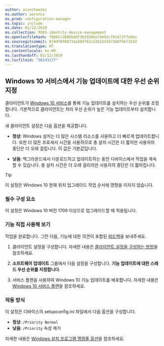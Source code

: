```yaml
---
author: aczechowski
ms.author: aaroncz
ms.prod: configuration-manager
ms.topic: include
ms.date: 01/22/2019
ms.collection: M365-identity-device-management
ms.openlocfilehash: f9861c2886bddf363936be7de92cf01d72ffebbc
ms.sourcegitcommit: 874d78f08714a509f61c52b154387268f5b73242
ms.translationtype: HT
ms.contentlocale: ko-KR
ms.lasthandoff: 02/12/2019
ms.locfileid: "56143177"
---
```

## <a name="bkmk_neo"></a> Windows 10 서비스에서 기능 업데이트에 대한 우선 순위 지정
<!--3734525-->

클라이언트가 [Windows 10 서비스](/sccm/osd/deploy-use/manage-windows-as-a-service)를 통해 기능 업데이트를 설치하는 우선 순위를 조정합니다. 기본적으로 클라이언트는 처리 우선 순위가 높은 기능 업데이트부터 설치합니다. 

새 클라이언트 설정은 다음 옵션을 제공합니다. 

- **정상**: Windows 설치는 더 많은 시스템 리소스를 사용하고 더 빠르게 업데이트합니다. 또한 더 많은 프로세서 시간을 사용하므로 총 설치 시간은 더 짧지만 사용자의 중단은 더 오래 걸립니다. 이 값은 기본값입니다.  

- **낮음**: 백그라운드에서 다운로드하고 업데이트하는 동안 디바이스에서 작업을 계속할 수 있습니다. 총 설치 시간은 더 오래 걸리지만 사용자의 중단은 더 짧아집니다.  

<!-- - **Not configured**: Configuration Manager doesn't make changes to the thread priority property in the setupconfig.ini configuration file.   -->


> [!Tip]  
> 이 설정은 Windows 10 현재 위치 업그레이드 작업 순서에 영향을 미치지 않습니다.  


### <a name="prerequisites"></a>필수 구성 요소

이 설정은 Windows 10 버전 1709 이상으로 업그레이드할 때 적용됩니다.  


### <a name="try-it-out"></a>기능 직접 사용해 보기

작업을 완료합니다. 그런 다음, 기능에 대한 의견이 포함된 [피드백](/sccm/core/understand/find-help#product-feedback)을 보내주세요.

1. 클라이언트 설정을 구성합니다. 자세한 내용은 [클라이언트 설정을 구성하는 방법](/sccm/core/clients/deploy/configure-client-settings)을 참조하세요.  

2. **소프트웨어 업데이트** 그룹에서 다음 설정을 구성합니다. **기능 업데이트에 대한 스레드 우선 순위를 지정합니다**.  

3. 서비스 플랜을 사용하여 Windows 10 기능 업데이트를 배포합니다. 자세한 내용은 [Windows 10 서비스 플랜](/sccm/osd/deploy-use/manage-windows-as-a-service#BKMK_ServicingPlan)을 참조하세요.  


### <a name="how-it-works"></a>작동 방식

이 설정은 디바이스의 setupconfig.ini 파일에서 다음 옵션을 구성합니다.

- **정상**: `/Priority Normal`
- **낮음**: `/Priority` 속성 제거

자세한 내용은 [Windows 설치 프로그램 명령줄 옵션](https://docs.microsoft.com/windows-hardware/manufacture/desktop/windows-setup-command-line-options)을 참조하세요.

